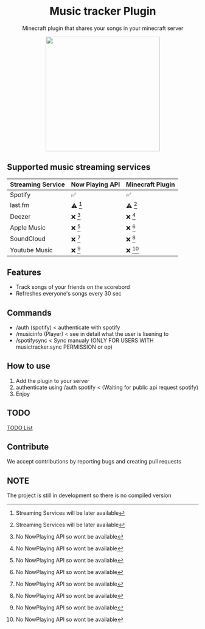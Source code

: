 <h1 align="center">Music tracker Plugin</h1>
<p align="center">Minecraft plugin that shares your songs in your minecraft server</p>

<p align="center">
  <img width="300" height="300" src="https://github.com/commandoMC/MusicTrackerPlugin/blob/main/MusicTracker.png?raw=true">
</p>

## Supported music streaming services
| Streaming Service  | Now Playing API | Minecraft Plugin |
| ------------- | ------------- | ------------- |
| Spotify       | :white_check_mark:  | :white_check_mark:
| last.fm    | ⚠️ [^1] | ⚠️ [^1] |
| Deezer        | :x: [^2]  | :x: [^2] |
| Apple Music   | :x: [^2] | :x: [^2] |
| SoundCloud    | :x: [^2] | :x: [^2] |
| Youtube Music    | :x: [^2] | :x: [^2] |
[^1]: Streaming Services will be later available 
[^2]: No NowPlaying API so wont be available

## Features
- Track songs of your friends on the scorebord
- Refreshes everyone's songs every 30 sec

## Commands
- /auth (spotify) < authenticate with spotify
- /musicinfo (Player) < see in detail what the user is lisening to 
- /spotifysync < Sync manualy (ONLY FOR USERS WITH musictracker.sync PERMISSION or op)
## How to use
1. Add the plugin to your server
2. authenticate using /auth spotify < (Waiting for public api request spotify)
3. Enjoy
## TODO
[TODO List](https://github.com/orgs/commandoMC/projects/1?query=is%3Aopen+sort%3Aupdated-desc)


## Contribute
We accept contributions by reporting bugs and creating pull requests

## NOTE
The project is still in development so there is no compiled version
